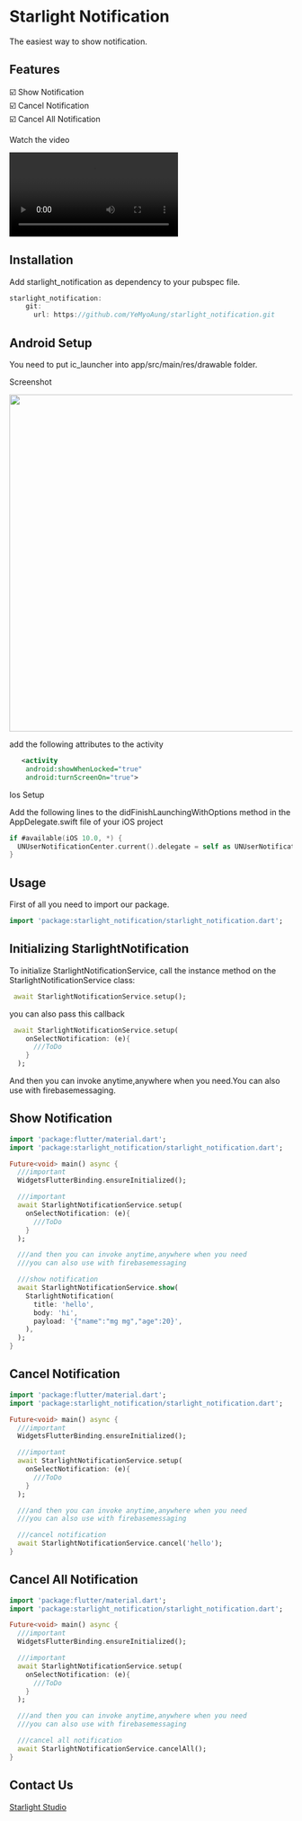 <!-- 
This README describes the package. If you publish this package to pub.dev,
this README's contents appear on the landing page for your package.

For information about how to write a good package README, see the guide for
[writing package pages](https://dart.dev/guides/libraries/writing-package-pages). 

For general information about developing packages, see the Dart guide for
[creating packages](https://dart.dev/guides/libraries/create-library-packages)
and the Flutter guide for
[developing packages and plugins](https://flutter.dev/developing-packages). 
-->

# Starlight Notification

The easiest way to show notification.

## Features

☑️ Show Notification <br>
☑️ Cancel Notification <br>
☑️ Cancel All Notification <br>

Watch the video<br>

![Watch the video](https://user-images.githubusercontent.com/26484667/144256397-2166734f-b7a0-4d90-9052-5d41e79fb6e2.mp4)

## Installation

Add starlight_notification as dependency to your pubspec file.

```dart
starlight_notification: 
    git:
      url: https://github.com/YeMyoAung/starlight_notification.git
```

## Android Setup 

You need to put ic_launcher into app/src/main/res/drawable folder.

Screenshot<br>

<img src="https://user-images.githubusercontent.com/26484667/144252740-0c041771-d28a-4cf1-8f4b-ce403342c295.jpg" width="600" height="600" />

add the following attributes to the activity

```xml
   <activity
    android:showWhenLocked="true"
    android:turnScreenOn="true">
```

Ios Setup

Add the following lines to the didFinishLaunchingWithOptions method in the AppDelegate.swift file of your iOS project

```swift
if #available(iOS 10.0, *) {
  UNUserNotificationCenter.current().delegate = self as UNUserNotificationCenterDelegate
}
```

## Usage

First of all you need to import our package.

```dart
import 'package:starlight_notification/starlight_notification.dart';
```

## Initializing StarlightNotification

To initialize StarlightNotificationService, call the instance method on the StarlightNotificationService class:

```dart
 await StarlightNotificationService.setup();
```

you can also pass this callback

```dart
 await StarlightNotificationService.setup(
    onSelectNotification: (e){
      ///ToDo
    }
  );
```

And then you can invoke anytime,anywhere when you need.You can also use with firebasemessaging.


## Show Notification

```dart
import 'package:flutter/material.dart';
import 'package:starlight_notification/starlight_notification.dart';

Future<void> main() async {
  ///important
  WidgetsFlutterBinding.ensureInitialized();

  ///important
  await StarlightNotificationService.setup(
    onSelectNotification: (e){
      ///ToDo
    }
  );

  ///and then you can invoke anytime,anywhere when you need
  ///you can also use with firebasemessaging

  ///show notification
  await StarlightNotificationService.show(
    StarlightNotification(
      title: 'hello',
      body: 'hi',
      payload: '{"name":"mg mg","age":20}',
    ),
  );
}
```

## Cancel Notification

```dart
import 'package:flutter/material.dart';
import 'package:starlight_notification/starlight_notification.dart';

Future<void> main() async {
  ///important
  WidgetsFlutterBinding.ensureInitialized();

  ///important
  await StarlightNotificationService.setup(
    onSelectNotification: (e){
      ///ToDo
    }
  );

  ///and then you can invoke anytime,anywhere when you need
  ///you can also use with firebasemessaging

  ///cancel notification
  await StarlightNotificationService.cancel('hello');
}


```

## Cancel All Notification

```dart
import 'package:flutter/material.dart';
import 'package:starlight_notification/starlight_notification.dart';

Future<void> main() async {
  ///important
  WidgetsFlutterBinding.ensureInitialized();

  ///important
  await StarlightNotificationService.setup(
    onSelectNotification: (e){
      ///ToDo
    }
  );

  ///and then you can invoke anytime,anywhere when you need
  ///you can also use with firebasemessaging

  ///cancel all notification
  await StarlightNotificationService.cancelAll();
}

```

## Contact Us

[Starlight Studio](https://www.facebook.com/starlightstudio.of/)
